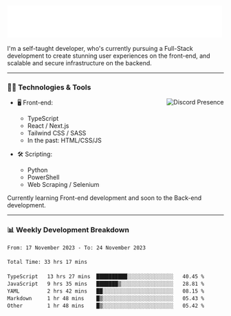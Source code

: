 <img src="assets/wave.svg" alt=":wave:" />

I'm a self-taught developer, who's currently pursuing a Full-Stack development to create stunning user experiences on the front-end, and scalable and secure infrastructure on the backend.

---

### 🧑‍💻 Technologies & Tools

<a href="https://discord.com/users/414304208649453568" target="_blank" rel="nofollow">
   <img src="https://lanyard-profile-readme.vercel.app/api/414304208649453568?idleMessage=Probably%20doing%20something%20else..." alt="Discord Presence" align="right">
</a>

- 🖥️ Front-end:

  - TypeScript
  - React / Next.js
  - Tailwind CSS / SASS
  - In the past: HTML/CSS/JS

- 🛠 Scripting:

  - Python
  - PowerShell
  - Web Scraping / Selenium

Currently learning Front-end development and soon to the Back-end development.

---

### 📊 Weekly Development Breakdown

<!-- ![ccrsxx's GitHub Stats](https://github-readme-stats.vercel.app/api?username=ccrsxx&count_private=true&theme=tokyonight) -->
<!-- ![ccrsxx's Top Langs](https://github-readme-stats.vercel.app/api/top-langs/?username=ccrsxx&hide=lua,java,html&theme=tokyonight) -->

<!--START_SECTION:waka-->

```txt
From: 17 November 2023 - To: 24 November 2023

Total Time: 33 hrs 17 mins

TypeScript   13 hrs 27 mins  ██████████░░░░░░░░░░░░░░░   40.45 %
JavaScript   9 hrs 35 mins   ███████▒░░░░░░░░░░░░░░░░░   28.81 %
YAML         2 hrs 42 mins   ██░░░░░░░░░░░░░░░░░░░░░░░   08.15 %
Markdown     1 hr 48 mins    █▒░░░░░░░░░░░░░░░░░░░░░░░   05.43 %
Other        1 hr 48 mins    █▒░░░░░░░░░░░░░░░░░░░░░░░   05.42 %
```

<!--END_SECTION:waka-->
